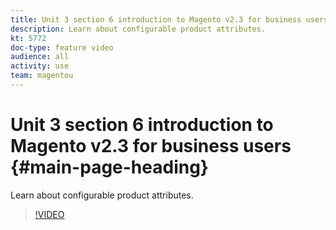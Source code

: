 ```yaml
---
title: Unit 3 section 6 introduction to Magento v2.3 for business users
description: Learn about configurable product attributes.
kt: 5772
doc-type: feature video
audience: all
activity: use
team: magentou
---
```


# Unit 3 section 6 introduction to Magento v2.3 for business users {#main-page-heading}

Learn about configurable product attributes.

>[!VIDEO](https://video.tv.adobe.com/v/35957?quality=12&learn=on)

